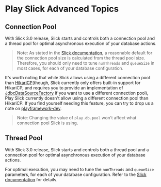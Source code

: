 # Play Slick Advanced Topics

## Connection Pool

With Slick 3.0 release, Slick starts and controls both a connection pool and a thread pool for optimal asynchronous execution of your database actions.

> Note: As stated in the [Slick documentation], a reasonable default for the connection pool size is calculated from the thread pool size. Therefore, you should only need to tune `numThreads` and `queueSize` in most cases, for each of your database configuration.

It's worth noting that while Slick allows using a different connection pool than [HikariCP](though, Slick currently only offers built-in support for HikariCP, and requires you to provide an implementation of [JdbcDataSourceFactory] if you want to use a different connection pool), Play Slick currently doesn't allow using a different connection pool than HikariCP. If you find yourself needing this feature, you can try to drop us a note on [playframework-dev].

> Note: Changing the value of `play.db.pool` won't affect what connection pool Slick is using.

## Thread Pool

With Slick 3.0 release, Slick starts and controls both a thread pool and a connection pool for optimal asynchronous execution of your database actions.

For optimal execution, you may need to tune the `numThreads` and `queueSize` parameters, for each of your database configuration. Refer to the [Slick documentation] for details.


[playframework-dev]: https://groups.google.com/forum/#!forum/play-framework-dev 
[Slick documentation]: http://slick.typesafe.com/docs
[HikariCP]: http://brettwooldridge.github.io/HikariCP/
[JdbcDataSourceFactory]: http://slick.typesafe.com/doc/3.0.0/api/index.html#slick.jdbc.JdbcDataSourceFactory